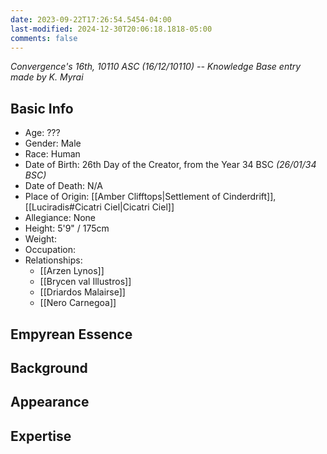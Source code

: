 ```yaml
---
date: 2023-09-22T17:26:54.5454-04:00
last-modified: 2024-12-30T20:06:18.1818-05:00
comments: false
---
```

*Convergence's 16th, 10110 ASC (16/12/10110) -- Knowledge Base entry made by K. Myrai*
## Basic Info
- Age: ???
- Gender: Male
- Race: Human
- Date of Birth: 26th Day of the Creator, from the Year 34 BSC *(26/01/34 BSC)*
- Date of Death: N/A
- Place of Origin: [[Amber Clifftops|Settlement of Cinderdrift]], [[Luciradis#Cicatri Ciel|Cicatri Ciel]]
- Allegiance: None
- Height: 5'9" / 175cm
- Weight:
- Occupation: 
- Relationships:
	- [[Arzen Lynos]]
	- [[Brycen val Illustros]]
	- [[Driardos Malairse]]
	- [[Nero Carnegoa]]

## Empyrean Essence

## Background

## Appearance

## Expertise